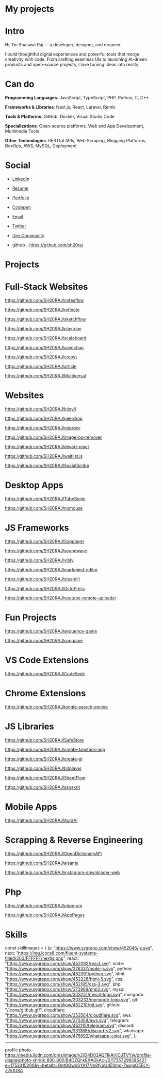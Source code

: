 # My projects

# Intro
Hi, I’m Shaswat Raj — a developer, designer, and dreamer.

I build thoughtful digital experiences and powerful tools that merge creativity with code. From crafting seamless UIs to launching AI-driven products and open-source projects, I love turning ideas into reality.

# Can do 
**Programming Languages**: JavaScript, TypeScript, PHP, Python, C, C++

**Frameworks &amp; Libraries**: Next.js, React, Laravel, Remix

**Tools &amp; Platforms**: GitHub, Docker, Visual Studio Code

**Specializations**: Open-source platforms, Web and App Development, Multimedia Tools

**Other Technologies**: RESTful APIs, Web Scraping, Blogging Platforms, DevOps, AWS, MySQL, Deployment



# Social
- [LinkedIn](https://www.linkedin.com/in/sh20raj/)

- [Resume](https://docs.google.com/document/d/1_c8_1teca5JlCIFnsSC0rqoHcvxD5VJrlE-DeKZSXf4/edit?usp=sharing)

- [Portfolio](https://shaswat.live/)

- [Codepen](https://codepen.io/sh20raj)

- [Email](mailto:sh20raj@gmail.com)

- [Twitter](https://x.com/SH20RAJ/)

- [Dev Community](https://dev.to/sh20raj)
- github - https://github.com/sh20raj

















# Projects






# Full-Stack Websites
https://github.com/SH20RAJ/notesflow

https://github.com/SH20RAJ/reflecto

https://github.com/SH20RAJ/sketchflow

https://github.com/SH20RAJ/playtube

https://github.com/SH20RAJ/scaleboard

https://github.com/SH20RAJ/aayechup

https://github.com/SH20RAJ/creoyt

https://github.com/SH20RAJ/article

https://github.com/SH20RAJ/Multiversal





# Websites
https://github.com/SH20RAJ/bitsyll

https://github.com/SH20RAJ/peerdrop

https://github.com/SH20RAJ/gitproxy

https://github.com/SH20RAJ/image-bg-remover

https://github.com/SH20RAJ/devart-react

https://github.com/SH20RAJ/waitlist.js

https://github.com/SH20RAJ/SocialScribe











# Desktop Apps
https://github.com/SH20RAJ/TubeSonic

https://github.com/SH20RAJ/nomouse







# JS Frameworks
https://github.com/SH20RAJ/Sopplayer

https://github.com/SH20RAJ/soundwave

https://github.com/SH20RAJ/vibly

https://github.com/SH20RAJ/markmind-editor

https://github.com/SH20RAJ/steamlit

https://github.com/SH20RAJ/OctoPress

https://github.com/SH20RAJ/youtube-remote-uploader







# Fun Projects
https://github.com/SH20RAJ/sequence-game

https://github.com/SH20RAJ/sopgame









# VS Code Extensions
https://github.com/SH20RAJ/CodeSeek



# Chrome Extensions
https://github.com/SH20RAJ/toggle-search-engine





# JS Libraries
https://github.com/SH20RAJ/SafeStore

https://github.com/SH20RAJ/create-tanstack-app

https://github.com/SH20RAJ/create-gi

https://github.com/SH20RAJ/bitplayer

https://github.com/SH20RAJ/SheetFlow

https://github.com/SH20RAJ/sanskrit



# Mobile Apps
https://github.com/SH20RAJ/AuraAI





# Scrapping &amp; Reverse Engineering
https://github.com/SH20RAJ/OpenDictionaryAPI

https://github.com/SH20RAJ/aisanta

https://github.com/SH20RAJ/instagram-downloader-web



# Php
https://github.com/SH20RAJ/phpgram

https://github.com/SH20RAJ/AppPages













# Skills


  const skillImages = {
    js: "https://www.svgrepo.com/show/452045/js.svg",
    next: "https://img.icons8.com/fluent-systems-filled/200/FFFFFF/nextjs.png",
    react: "https://www.svgrepo.com/show/452092/react.svg",
    node: "https://www.svgrepo.com/show/376337/node-js.svg",
    python: "https://www.svgrepo.com/show/452091/python.svg",
    html: "https://www.svgrepo.com/show/452228/html-5.svg",
    css: "https://www.svgrepo.com/show/452185/css-3.svg",
    php: "https://www.svgrepo.com/show/373969/php2.svg",
    mysql: "https://www.svgrepo.com/show/303251/mysql-logo.svg",
    mongodb: "https://www.svgrepo.com/show/303232/mongodb-logo.svg",
    git: "https://www.svgrepo.com/show/452210/git.svg",
    github: "/icons/github.gif",
    cloudflare: "https://www.svgrepo.com/show/353564/cloudflare.svg",
    aws: "https://www.svgrepo.com/show/373458/aws.svg",
    telegram: "https://www.svgrepo.com/show/452115/telegram.svg",
    discord: "https://www.svgrepo.com/show/331368/discord-v2.svg",
    whatsapp: "https://www.svgrepo.com/show/475692/whatsapp-color.svg",
  };




---

profile photo - https://media.licdn.com/dms/image/v2/D4D03AQFIkAHICJTVYw/profile-displayphoto-shrink_800_800/B4DZQhkEXAGkAc-/0/1735729938543?e=1753315200&v=beta&t=GptGGwd6YA17Nn8fyoUd50mp-7axqaOEELY-Z7kfOSA



